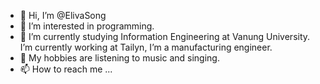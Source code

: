 - 👋 Hi, I’m @ElivaSong
- 👀 I’m interested in programming.
- 🌱 I’m currently studying Information Engineering at Vanung University. I’m currently working at Tailyn, I’m a manufacturing engineer.
- 💞️ My hobbies are listening to music and singing.
- 📫 How to reach me ...

<!---
ElivaSong/ElivaSong is a ✨ special ✨ repository because its `README.md` (this file) appears on your GitHub profile.
You can click the Preview link to take a look at your changes.
--->
